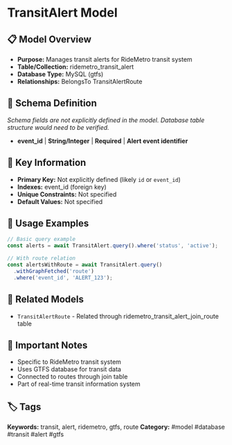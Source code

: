# TransitAlert Model

## 📋 Model Overview
- **Purpose:** Manages transit alerts for RideMetro transit system
- **Table/Collection:** ridemetro_transit_alert
- **Database Type:** MySQL (gtfs)
- **Relationships:** BelongsTo TransitAlertRoute

## 🔧 Schema Definition
*Schema fields are not explicitly defined in the model. Database table structure would need to be verified.*
- **event_id** | **String/Integer** | **Required** | **Alert event identifier**

## 🔑 Key Information
- **Primary Key:** Not explicitly defined (likely `id` or `event_id`)
- **Indexes:** event_id (foreign key)
- **Unique Constraints:** Not specified
- **Default Values:** Not specified

## 📝 Usage Examples
```javascript
// Basic query example
const alerts = await TransitAlert.query().where('status', 'active');

// With route relation
const alertsWithRoute = await TransitAlert.query()
  .withGraphFetched('route')
  .where('event_id', 'ALERT_123');
```

## 🔗 Related Models
- `TransitAlertRoute` - Related through ridemetro_transit_alert_join_route table

## 📌 Important Notes
- Specific to RideMetro transit system
- Uses GTFS database for transit data
- Connected to routes through join table
- Part of real-time transit information system

## 🏷️ Tags
**Keywords:** transit, alert, ridemetro, gtfs, route
**Category:** #model #database #transit #alert #gtfs